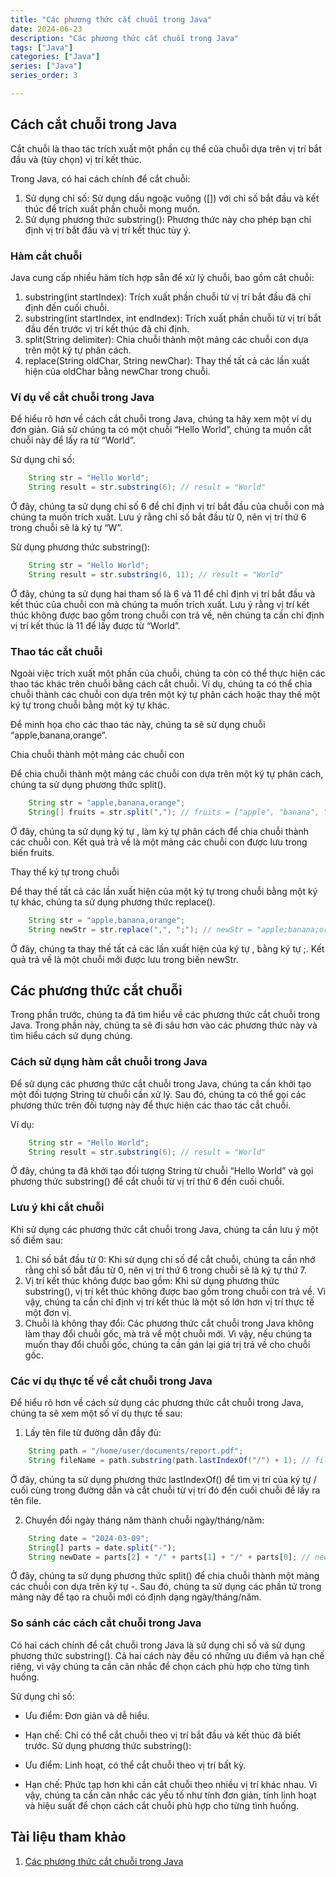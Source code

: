 ```yaml
---
title: "Các phương thức cắt chuỗi trong Java"
date: 2024-06-23
description: "Các phương thức cắt chuỗi trong Java"
tags: ["Java"]
categories: ["Java"]
series: ["Java"]
series_order: 3

---
```


## Cách cắt chuỗi trong Java

Cắt chuỗi là thao tác trích xuất một phần cụ thể của chuỗi dựa trên vị trí bắt đầu và (tùy chọn) vị trí kết thúc.

Trong Java, có hai cách chính để cắt chuỗi:

1. Sử dụng chỉ số: Sử dụng dấu ngoặc vuông ([]) với chỉ số bắt đầu và kết thúc để trích xuất phần chuỗi mong muốn.
2. Sử dụng phương thức substring(): Phương thức này cho phép bạn chỉ định vị trí bắt đầu và vị trí kết thúc tùy ý.

### Hàm cắt chuỗi

Java cung cấp nhiều hàm tích hợp sẵn để xử lý chuỗi, bao gồm cắt chuỗi:

1. substring(int startIndex): Trích xuất phần chuỗi từ vị trí bắt đầu đã chỉ định đến cuối chuỗi.
2. substring(int startIndex, int endIndex): Trích xuất phần chuỗi từ vị trí bắt đầu đến trước vị trí kết thúc đã chỉ định.
3. split(String delimiter): Chia chuỗi thành một mảng các chuỗi con dựa trên một ký tự phân cách.
4. replace(String oldChar, String newChar): Thay thế tất cả các lần xuất hiện của oldChar bằng newChar trong chuỗi.

### Ví dụ về cắt chuỗi trong Java

Để hiểu rõ hơn về cách cắt chuỗi trong Java, chúng ta hãy xem một ví dụ đơn giản. Giả sử chúng ta có một chuỗi “Hello World”, chúng ta muốn cắt chuỗi này để lấy ra từ “World”.

Sử dụng chỉ số:

```java
    String str = "Hello World";
    String result = str.substring(6); // result = "World" 
```

Ở đây, chúng ta sử dụng chỉ số 6 để chỉ định vị trí bắt đầu của chuỗi con mà chúng ta muốn trích xuất. Lưu ý rằng chỉ số bắt đầu từ 0, nên vị trí thứ 6 trong chuỗi sẽ là ký tự “W”.

Sử dụng phương thức substring():

```java
    String str = "Hello World";
    String result = str.substring(6, 11); // result = "World" 
```

Ở đây, chúng ta sử dụng hai tham số là 6 và 11 để chỉ định vị trí bắt đầu và kết thúc của chuỗi con mà chúng ta muốn trích xuất. Lưu ý rằng vị trí kết thúc không được bao gồm trong chuỗi con trả về, nên chúng ta cần chỉ định vị trí kết thúc là 11 để lấy được từ “World”.

### Thao tác cắt chuỗi 

Ngoài việc trích xuất một phần của chuỗi, chúng ta còn có thể thực hiện các thao tác khác trên chuỗi bằng cách cắt chuỗi. Ví dụ, chúng ta có thể chia chuỗi thành các chuỗi con dựa trên một ký tự phân cách hoặc thay thế một ký tự trong chuỗi bằng một ký tự khác.

Để minh họa cho các thao tác này, chúng ta sẽ sử dụng chuỗi “apple,banana,orange”.

Chia chuỗi thành một mảng các chuỗi con

Để chia chuỗi thành một mảng các chuỗi con dựa trên một ký tự phân cách, chúng ta sử dụng phương thức split().

```java
    String str = "apple,banana,orange";
    String[] fruits = str.split(","); // fruits = ["apple", "banana", "orange"]
```

Ở đây, chúng ta sử dụng ký tự , làm ký tự phân cách để chia chuỗi thành các chuỗi con. Kết quả trả về là một mảng các chuỗi con được lưu trong biến fruits.

Thay thế ký tự trong chuỗi

Để thay thế tất cả các lần xuất hiện của một ký tự trong chuỗi bằng một ký tự khác, chúng ta sử dụng phương thức replace().

```java
    String str = "apple,banana,orange";
    String newStr = str.replace(",", ";"); // newStr = "apple;banana;orange"
```

Ở đây, chúng ta thay thế tất cả các lần xuất hiện của ký tự , bằng ký tự ;. Kết quả trả về là một chuỗi mới được lưu trong biến newStr.

## Các phương thức cắt chuỗi

Trong phần trước, chúng ta đã tìm hiểu về các phương thức cắt chuỗi trong Java. Trong phần này, chúng ta sẽ đi sâu hơn vào các phương thức này và tìm hiểu cách sử dụng chúng.

### Cách sử dụng hàm cắt chuỗi trong Java

Để sử dụng các phương thức cắt chuỗi trong Java, chúng ta cần khởi tạo một đối tượng String từ chuỗi cần xử lý. Sau đó, chúng ta có thể gọi các phương thức trên đối tượng này để thực hiện các thao tác cắt chuỗi.

Ví dụ:

```java
    String str = "Hello World";
    String result = str.substring(6); // result = "World"
```

Ở đây, chúng ta đã khởi tạo đối tượng String từ chuỗi “Hello World” và gọi phương thức substring() để cắt chuỗi từ vị trí thứ 6 đến cuối chuỗi.

### Lưu ý khi cắt chuỗi

Khi sử dụng các phương thức cắt chuỗi trong Java, chúng ta cần lưu ý một số điểm sau:

1. Chỉ số bắt đầu từ 0: Khi sử dụng chỉ số để cắt chuỗi, chúng ta cần nhớ rằng chỉ số bắt đầu từ 0, nên vị trí thứ 6 trong chuỗi sẽ là ký tự thứ 7.
2. Vị trí kết thúc không được bao gồm: Khi sử dụng phương thức substring(), vị trí kết thúc không được bao gồm trong chuỗi con trả về. Vì vậy, chúng ta cần chỉ định vị trí kết thúc là một số lớn hơn vị trí thực tế một đơn vị.
3. Chuỗi là không thay đổi: Các phương thức cắt chuỗi trong Java không làm thay đổi chuỗi gốc, mà trả về một chuỗi mới. Vì vậy, nếu chúng ta muốn thay đổi chuỗi gốc, chúng ta cần gán lại giá trị trả về cho chuỗi gốc.

### Các ví dụ thực tế về cắt chuỗi trong Java

Để hiểu rõ hơn về cách sử dụng các phương thức cắt chuỗi trong Java, chúng ta sẽ xem một số ví dụ thực tế sau:

1. Lấy tên file từ đường dẫn đầy đủ:

```java
    String path = "/home/user/documents/report.pdf";
    String fileName = path.substring(path.lastIndexOf("/") + 1); // fileName = "report.pdf"
```

Ở đây, chúng ta sử dụng phương thức lastIndexOf() để tìm vị trí của ký tự / cuối cùng trong đường dẫn và cắt chuỗi từ vị trí đó đến cuối chuỗi để lấy ra tên file.

2. Chuyển đổi ngày tháng năm thành chuỗi ngày/tháng/năm:

```javascript
    String date = "2024-03-09";
    String[] parts = date.split("-");
    String newDate = parts[2] + "/" + parts[1] + "/" + parts[0]; // newDate = "09/03/2024"
```
Ở đây, chúng ta sử dụng phương thức split() để chia chuỗi thành một mảng các chuỗi con dựa trên ký tự -. Sau đó, chúng ta sử dụng các phần tử trong mảng này để tạo ra chuỗi mới có định dạng ngày/tháng/năm.

### So sánh các cách cắt chuỗi trong Java

Có hai cách chính để cắt chuỗi trong Java là sử dụng chỉ số và sử dụng phương thức substring(). Cả hai cách này đều có những ưu điểm và hạn chế riêng, vì vậy chúng ta cần cân nhắc để chọn cách phù hợp cho từng tình huống.

Sử dụng chỉ số:

- Ưu điểm: Đơn giản và dễ hiểu.
- Hạn chế: Chỉ có thể cắt chuỗi theo vị trí bắt đầu và kết thúc đã biết trước.
Sử dụng phương thức substring():

- Ưu điểm: Linh hoạt, có thể cắt chuỗi theo vị trí bất kỳ.
- Hạn chế: Phức tạp hơn khi cần cắt chuỗi theo nhiều vị trí khác nhau.
Vì vậy, chúng ta cần cân nhắc các yếu tố như tính đơn giản, tính linh hoạt và hiệu suất để chọn cách cắt chuỗi phù hợp cho từng tình huống.

## Tài liệu tham khảo

1. [Các phương thức cắt chuỗi trong Java](https://topdev.vn/blog/cac-phuong-thuc-cat-chuoi-trong-java/#thao-tac-cat-chuoi)


<style>
    .max-w-prose {
        max-width: 825px;
        justify-content: center;
        margin-left: auto;
        margin-right: auto;
    }
</style>